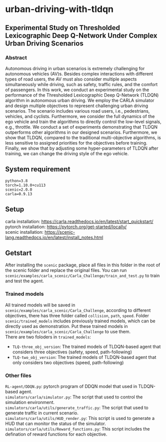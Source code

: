 # urban-driving-with-tldqn
## Experimental Study on Thresholded Lexicographic Deep Q-Network Under Complex Urban Driving Scenarios
### Abstract
Autonomous driving in urban scenarios is extremely challenging for autonomous vehicles (AV)s. Besides complex interactions with different types of road users, the AV must also consider multiple aspects simultaneously while driving, such as safety, traffic rules, and the comfort of passengers. In this work, we conduct an experimental study on the performance of the Thresholded Lexicographic Deep Q-Network (TLDQN) algorithm in autonomous urban driving. We employ the CARLA simulator and design multiple objectives to represent challenging urban driving scenarios. The scenario includes various road users, i.e., pedestrians, vehicles, and cyclists. Furthermore, we consider the full dynamics of the ego vehicle and train the algorithms to directly control the low-level signals, e.g., throttle. We conduct a set of experiments demonstrating that TLDQN outperforms other algorithms in our designed scenarios. Furthermore, we show that TLDQN, compared to the traditional multi-objective algorithms, is less sensitive to assigned priorities for the objectives before training. Finally, we show that by adjusting some hyper-parameters of TLDQN after training, we can change the driving style of the ego vehicle.
## System requirement
```
python=3.8
torch=1.10.0+cu113
scenic=2.0.0
carla=0.9.13
```
## Setup
carla installation: https://carla.readthedocs.io/en/latest/start_quickstart/ \
pytorch installation: https://pytorch.org/get-started/locally/ \
scenic installation: https://scenic-lang.readthedocs.io/en/latest/install_notes.html
## Getstart
After installing the `scenic` package, place all files in this folder in the root of the scenic folder and replace the original files. You can run `scenic/examples/carla_scenic/Carla_Challenge/train_and_test.py` to train and test the agent.
### Trained models
All trained models will be saved in `scenic/examples/carla_scenic/Carla_Challenge`, according to different objectives, there has three folder called `collision`, `path`, `speed`. Folder `scenic/trained_models` includes previously trained models, which can be directly used as demonstration. Put these trained models in `scenic/examples/carla_scenic/Carla_Challenge` to use them. \
There are two foloders in `trained_models`:
* `TLQ-three_obj_version`: The trained models of TLDQN-based agent that considers three objectives (safety, speed, path-following)
* `TLQ-two_obj_version`: The trained models of TLDQN-based agent that only considers two objectives (speed, path-following)
### Other files
`RL-agent/DDQN.py`: pytorch program of DDQN model that used in TLDQN-based agent.\
`simulators/carla/simulator.py`: The script that used to control the simulation environment.\
`simulators/carla/utils/generate_traffic.py`: The script that used to generate traffic in current scenario.\
`simulators/carla/utils/HUD_render.py`: This script is used to generate a HUD that can monitor the status of the simulator.\
`simulators/carla/utils/Reward_functions.py`: This script includes the defination of reward functions for each objective.




